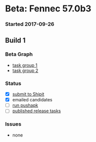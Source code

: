 # Beta: Fennec 57.0b3

### Started 2017-09-26

## Build 1


### Beta Graph
- [task group 1](https://tools.taskcluster.net/push-inspector/#/COlPp7SoTE6eoEKfxsHRVA)
- [task group 2](https://tools.taskcluster.net/push-inspector/#/QF64rqvVQY-1Pcl0sOCRAA)

### Status
- [x] [submit to Shipit](https://wiki.mozilla.org/Release:Release_Automation_on_Mercurial:Starting_a_Release#Submit_to_Ship_It)
- [x] emailed candidates
- [ ] [run pushapk](https://github.com/mozilla/releasewarrior/blob/master/how-tos/fennec-temp-relpro.md#run-pushapk-manually)
- [ ] [published release tasks](https://wiki.mozilla.org/Release:Release_Automation_on_Mercurial:Updates_through_Shipping#Post-release_tasks)

### Issues
- none
